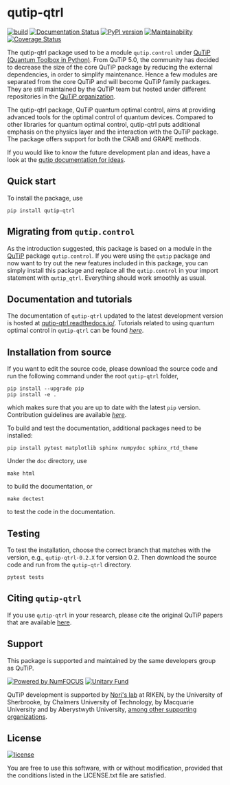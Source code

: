 # qutip-qtrl

[![build](https://github.com/qutip/qutip-qtrl/workflows/Tests/badge.svg)](https://github.com/qutip/qutip-qtrl/actions)
[![Documentation Status](https://readthedocs.org/projects/qutip-qtrl/badge/?version=stable)](https://qutip-qtrl.readthedocs.io/en/stable/)
[![PyPI version](https://badge.fury.io/py/qutip-qtrl.svg)](https://badge.fury.io/py/qutip-qtrl)
[![Maintainability](https://api.codeclimate.com/v1/badges/30293d7b8eb249f8d679/maintainability)](https://codeclimate.com/github/qutip/qutip-qtrl/maintainability)
[![Coverage Status](https://coveralls.io/repos/github/qutip/qutip-qtrl/badge.svg)](https://coveralls.io/github/qutip/qutip-qtrl)

The qutip-qtrl package used to be a module ``qutip.control`` under [QuTiP (Quantum Toolbox in Python)](http://qutip.org/index.html).
From QuTiP 5.0, the community has decided to decrease the size of the core QuTiP package by reducing the external dependencies, in order to simplify maintenance.
Hence a few modules are separated from the core QuTiP and will become QuTiP family packages.
They are still maintained by the QuTiP team but hosted under different repositories in the [QuTiP organization](https://github.com/qutip).

The qutip-qtrl package, QuTiP quantum optimal control, aims at providing advanced tools for the optimal control of quantum devices.
Compared to other libraries for quantum optimal control, qutip-qtrl puts additional emphasis on the physics layer and the interaction with the QuTiP package.
The package offers support for both the CRAB and GRAPE methods.

If you would like to know the future development plan and ideas, have a look at the [qutip documentation for ideas](https://qutip.org/docs/latest/development/ideas.html).

Quick start
-----------
To install the package, use
```
pip install qutip-qtrl
```

Migrating from ``qutip.control``
--------------------------------
As the introduction suggested, this package is based on a module in the [QuTiP](http://qutip.org/docs/latest/) package `qutip.control`.
If you were using the `qutip` package and now want to try out the new features included in this package, you can simply install this package and replace all the `qutip.control` in your import statement with `qutip_qtrl`. Everything should work smoothly as usual.

Documentation and tutorials
---------------------------
The documentation of `qutip-qtrl` updated to the latest development version is hosted at [qutip-qtrl.readthedocs.io/](https://qutip-qtrl.readthedocs.io/en/stable/).
Tutorials related to using quantum optimal control in `qutip-qtrl` can be found [*here*](https://qutip.org/qutip-tutorials/#optimal-control).

Installation from source
------------------------
If you want to edit the source code, please download the source code and run the following command under the root `qutip-qtrl` folder,
```
pip install --upgrade pip
pip install -e .
```
which makes sure that you are up to date with the latest `pip` version. Contribution guidelines are available [*here*](https://qutip-qtrl.readthedocs.io/en/latest/contribution-code.html).

To build and test the documentation, additional packages need to be installed:

```
pip install pytest matplotlib sphinx numpydoc sphinx_rtd_theme
```

Under the `doc` directory, use
```
make html
```
to build the documentation, or
```
make doctest
```
to test the code in the documentation.

Testing
-------
To test the installation, choose the correct branch that matches with the version, e.g., `qutip-qtrl-0.2.X` for version 0.2. Then download the source code and run from the `qutip-qtrl` directory.
```
pytest tests
```

Citing `qutip-qtrl`
-------------------
If you use `qutip-qtrl` in your research, please cite the original QuTiP papers that are available [here](https://dml.riken.jp/?s=QuTiP).

Support
-------
This package is supported and maintained by the same developers group as QuTiP.

[![Powered by NumFOCUS](https://img.shields.io/badge/powered%20by-NumFOCUS-orange.svg?style=flat&colorA=E1523D&colorB=007D8A)](https://numfocus.org)
[![Unitary Fund](https://img.shields.io/badge/Supported%20By-UNITARY%20FUND-brightgreen.svg?style=flat)](https://unitary.fund)

QuTiP development is supported by [Nori's lab](http://dml.riken.jp/)
at RIKEN, by the University of Sherbrooke, by Chalmers University of Technology, by Macquarie University and by Aberystwyth University,
[among other supporting organizations](http://qutip.org/#supporting-organizations).

License
-------
[![license](https://img.shields.io/badge/license-New%20BSD-blue.svg)](http://en.wikipedia.org/wiki/BSD_licenses#3-clause_license_.28.22Revised_BSD_License.22.2C_.22New_BSD_License.22.2C_or_.22Modified_BSD_License.22.29)

You are free to use this software, with or without modification, provided that the conditions listed in the LICENSE.txt file are satisfied.
